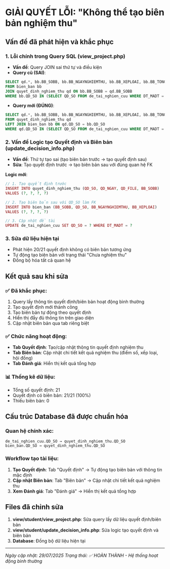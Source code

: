 # GIẢI QUYẾT LỖI: "Không thể tạo biên bản nghiệm thu"

## Vấn đề đã phát hiện và khắc phục

### 1. **Lỗi chính trong Query SQL (view_project.php)**
- **Vấn đề**: Query JOIN sai thứ tự và điều kiện
- **Query cũ (SAI)**:
```sql
SELECT qd.*, bb.BB_SOBB, bb.BB_NGAYNGHIEMTHU, bb.BB_XEPLOAI, bb.BB_TONGDIEM 
FROM bien_ban bb
JOIN quyet_dinh_nghiem_thu qd ON bb.BB_SOBB = qd.BB_SOBB
WHERE bb.QD_SO IN (SELECT QD_SO FROM de_tai_nghien_cuu WHERE DT_MADT = ?)
```

- **Query mới (ĐÚNG)**:
```sql
SELECT qd.*, bb.BB_SOBB, bb.BB_NGAYNGHIEMTHU, bb.BB_XEPLOAI, bb.BB_TONGDIEM 
FROM quyet_dinh_nghiem_thu qd
LEFT JOIN bien_ban bb ON qd.QD_SO = bb.QD_SO
WHERE qd.QD_SO IN (SELECT QD_SO FROM de_tai_nghien_cuu WHERE DT_MADT = ?)
```

### 2. **Vấn đề Logic tạo Quyết định và Biên bản (update_decision_info.php)**
- **Vấn đề**: Thứ tự tạo sai (tạo biên bản trước → tạo quyết định sau)
- **Sửa**: Tạo quyết định trước → tạo biên bản sau với đúng quan hệ FK

**Logic mới**:
```php
// 1. Tạo quyết định trước
INSERT INTO quyet_dinh_nghiem_thu (QD_SO, QD_NGAY, QD_FILE, BB_SOBB) 
VALUES (?, ?, ?, ?)

// 2. Tạo biên bản sau với QD_SO làm FK
INSERT INTO bien_ban (BB_SOBB, QD_SO, BB_NGAYNGHIEMTHU, BB_XEPLOAI) 
VALUES (?, ?, ?, ?)

// 3. Cập nhật đề tài
UPDATE de_tai_nghien_cuu SET QD_SO = ? WHERE DT_MADT = ?
```

### 3. **Sửa dữ liệu hiện tại**
- Phát hiện 20/21 quyết định không có biên bản tương ứng
- Tự động tạo biên bản với trạng thái "Chưa nghiệm thu"
- Đồng bộ hóa tất cả quan hệ

## Kết quả sau khi sửa

### ✅ **Đã khắc phục**:
1. Query lấy thông tin quyết định/biên bản hoạt động bình thường
2. Tạo quyết định mới thành công
3. Tạo biên bản tự động theo quyết định
4. Hiển thị đầy đủ thông tin trên giao diện
5. Cập nhật biên bản qua tab riêng biệt

### ✅ **Chức năng hoạt động**:
- **Tab Quyết định**: Tạo/cập nhật thông tin quyết định nghiệm thu
- **Tab Biên bản**: Cập nhật chi tiết kết quả nghiệm thu (điểm số, xếp loại, hội đồng)
- **Tab Đánh giá**: Hiển thị kết quả tổng hợp

### 📊 **Thống kê dữ liệu**:
- Tổng số quyết định: 21
- Quyết định có biên bản: 21/21 (100%)
- Thiếu biên bản: 0

## Cấu trúc Database đã được chuẩn hóa

### Quan hệ chính xác:
```
de_tai_nghien_cuu.QD_SO → quyet_dinh_nghiem_thu.QD_SO
bien_ban.QD_SO → quyet_dinh_nghiem_thu.QD_SO
```

### Workflow tạo tài liệu:
1. **Tạo Quyết định**: Tab "Quyết định" → Tự động tạo biên bản với thông tin mặc định
2. **Cập nhật Biên bản**: Tab "Biên bản" → Cập nhật chi tiết kết quả nghiệm thu
3. **Xem Đánh giá**: Tab "Đánh giá" → Hiển thị kết quả tổng hợp

## Files đã chỉnh sửa

1. **view/student/view_project.php**: Sửa query lấy dữ liệu quyết định/biên bản
2. **view/student/update_decision_info.php**: Sửa logic tạo quyết định và biên bản
3. **Database**: Đồng bộ dữ liệu hiện tại

---
*Ngày cập nhật: 29/07/2025*
*Trạng thái: ✅ HOÀN THÀNH - Hệ thống hoạt động bình thường*
